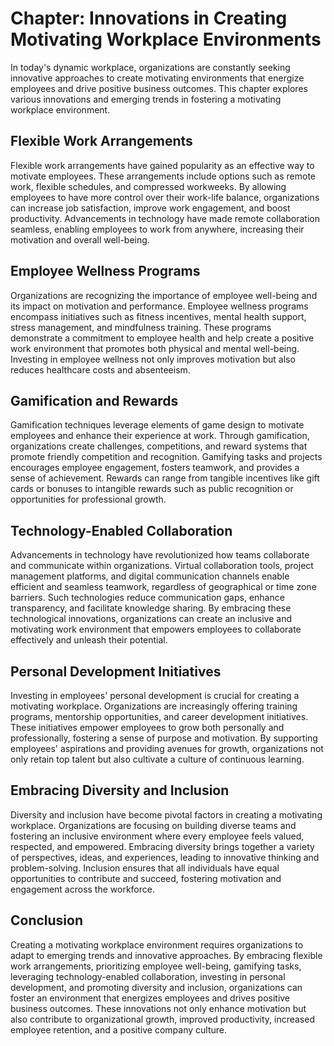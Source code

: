Chapter: Innovations in Creating Motivating Workplace Environments
==================================================================

In today's dynamic workplace, organizations are constantly seeking innovative approaches to create motivating environments that energize employees and drive positive business outcomes. This chapter explores various innovations and emerging trends in fostering a motivating workplace environment.

Flexible Work Arrangements
--------------------------

Flexible work arrangements have gained popularity as an effective way to motivate employees. These arrangements include options such as remote work, flexible schedules, and compressed workweeks. By allowing employees to have more control over their work-life balance, organizations can increase job satisfaction, improve work engagement, and boost productivity. Advancements in technology have made remote collaboration seamless, enabling employees to work from anywhere, increasing their motivation and overall well-being.

Employee Wellness Programs
--------------------------

Organizations are recognizing the importance of employee well-being and its impact on motivation and performance. Employee wellness programs encompass initiatives such as fitness incentives, mental health support, stress management, and mindfulness training. These programs demonstrate a commitment to employee health and help create a positive work environment that promotes both physical and mental well-being. Investing in employee wellness not only improves motivation but also reduces healthcare costs and absenteeism.

Gamification and Rewards
------------------------

Gamification techniques leverage elements of game design to motivate employees and enhance their experience at work. Through gamification, organizations create challenges, competitions, and reward systems that promote friendly competition and recognition. Gamifying tasks and projects encourages employee engagement, fosters teamwork, and provides a sense of achievement. Rewards can range from tangible incentives like gift cards or bonuses to intangible rewards such as public recognition or opportunities for professional growth.

Technology-Enabled Collaboration
--------------------------------

Advancements in technology have revolutionized how teams collaborate and communicate within organizations. Virtual collaboration tools, project management platforms, and digital communication channels enable efficient and seamless teamwork, regardless of geographical or time zone barriers. Such technologies reduce communication gaps, enhance transparency, and facilitate knowledge sharing. By embracing these technological innovations, organizations can create an inclusive and motivating work environment that empowers employees to collaborate effectively and unleash their potential.

Personal Development Initiatives
--------------------------------

Investing in employees' personal development is crucial for creating a motivating workplace. Organizations are increasingly offering training programs, mentorship opportunities, and career development initiatives. These initiatives empower employees to grow both personally and professionally, fostering a sense of purpose and motivation. By supporting employees' aspirations and providing avenues for growth, organizations not only retain top talent but also cultivate a culture of continuous learning.

Embracing Diversity and Inclusion
---------------------------------

Diversity and inclusion have become pivotal factors in creating a motivating workplace. Organizations are focusing on building diverse teams and fostering an inclusive environment where every employee feels valued, respected, and empowered. Embracing diversity brings together a variety of perspectives, ideas, and experiences, leading to innovative thinking and problem-solving. Inclusion ensures that all individuals have equal opportunities to contribute and succeed, fostering motivation and engagement across the workforce.

Conclusion
----------

Creating a motivating workplace environment requires organizations to adapt to emerging trends and innovative approaches. By embracing flexible work arrangements, prioritizing employee well-being, gamifying tasks, leveraging technology-enabled collaboration, investing in personal development, and promoting diversity and inclusion, organizations can foster an environment that energizes employees and drives positive business outcomes. These innovations not only enhance motivation but also contribute to organizational growth, improved productivity, increased employee retention, and a positive company culture.
